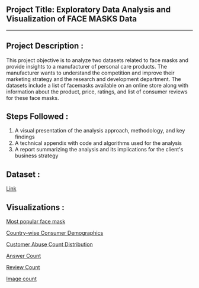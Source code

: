 ## Project Title: Exploratory Data Analysis and Visualization of FACE MASKS Data
-----------------------------------------------------------------
## Project Description :
This project objective is to analyze two datasets related to face masks and
provide insights to a manufacturer of personal care products. The manufacturer wants
to understand the competition and improve their marketing strategy and the research
and development department. The datasets include a list of facemasks available on an
online store along with information about the product, price, ratings, and list of
consumer reviews for these face masks.
## Steps Followed :
1. A visual presentation of the analysis approach, methodology, and key findings
2. A technical appendix with code and algorithms used for the analysis
3. A report summarizing the analysis and its implications for the client's business
strategy
## Dataset :
[Link](https://drive.google.com/file/d/1fgW1VvqsW95XFX5IRwo8SHMzCqr9tkp3/view?usp=share_link)

## Visualizations :
[Most popular face mask](https://public.flourish.studio/visualisation/13547368/)

[Country-wise Consumer Demographics](https://public.flourish.studio/visualisation/13599668/)

[Customer Abuse Count Distribution](https://public.flourish.studio/visualisation/13600467/)

[Answer Count](https://public.flourish.studio/visualisation/13602910/)

[Review Count](https://public.flourish.studio/visualisation/13602918/)

[Image count](https://public.flourish.studio/visualisation/13602919/)